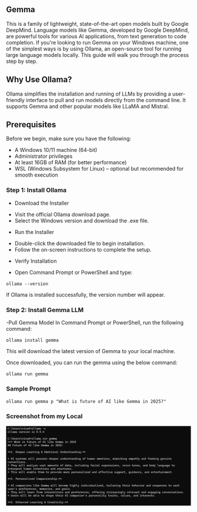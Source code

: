 ## Gemma
This is a family of lightweight, state-of-the-art open models built by Google DeepMind. Language models like Gemma, developed by Google DeepMind, are powerful tools for various AI applications, from text generation to code completion. 
If you're looking to run Gemma on your Windows machine, one of the simplest ways is by using Ollama, an open-source tool for running large language models locally.
This guide will walk you through the process step by step.

## Why Use Ollama?
Ollama simplifies the installation and running of LLMs by providing a user-friendly interface to pull and run models directly from the command line. It supports Gemma and other popular models like LLaMA and Mistral.


## Prerequisites
Before we begin, make sure you have the following:
- A Windows 10/11 machine (64-bit)
- Administrator privileges
- At least 16GB of RAM (for better performance)
- WSL (Windows Subsystem for Linux) – optional but recommended for smooth execution

### Step 1: Install Ollama

- Download the Installer
+ Visit the official Ollama download page.
+ Select the Windows version and download the .exe file.

- Run the Installer
+ Double-click the downloaded file to begin installation.
+ Follow the on-screen instructions to complete the setup.

- Verify Installation
+ Open Command Prompt or PowerShell and type:
```
ollama --version
```
If Ollama is installed successfully, the version number will appear.

### Step 2: Install Gemma LLM
-Pull Gemma Model
In Command Prompt or PowerShell, run the following command:
```
ollama install gemma
```
This will download the latest version of Gemma to your local machine.

Once downloaded, you can run the gemma using the below command:
```
ollama run gemma
```

### Sample Prompt
```
ollama run gemma p "What is future of AI like Gemma in 2025?"
```
### Screenshot from my Local
![Gemma Locally](ollama-gemma.png)

